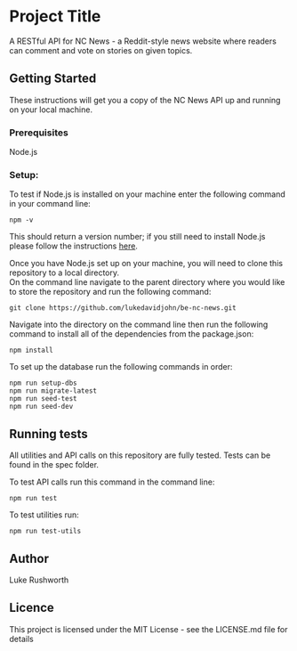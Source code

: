 # Project Title

A RESTful API for NC News - a Reddit-style news website where readers can comment and vote on stories on given topics.

## Getting Started

These instructions will get you a copy of the NC News API up and running on your local machine.

### Prerequisites

Node.js

### Setup:

To test if Node.js is installed on your machine enter the following command in your command line:

```
npm -v
```

This should return a version number; if you still need to install Node.js please follow the instructions [here](https://nodejs.org/en/download/package-manager/#macos).

Once you have Node.js set up on your machine, you will need to clone this repository to a local directory.  
On the command line navigate to the parent directory where you would like to store the repository and run the following command:

```
git clone https://github.com/lukedavidjohn/be-nc-news.git
```

Navigate into the directory on the command line then run the following command to install all of the dependencies from the package.json:

```
npm install
```

To set up the database run the following commands in order:

```
npm run setup-dbs
npm run migrate-latest
npm run seed-test
npm run seed-dev
```

## Running tests

All utilities and API calls on this repository are fully tested. Tests can be found in the spec folder.

To test API calls run this command in the command line:

```
npm run test
```

To test utilities run:

```
npm run test-utils
```

## Author

Luke Rushworth

## Licence

This project is licensed under the MIT License - see the LICENSE.md file for details
